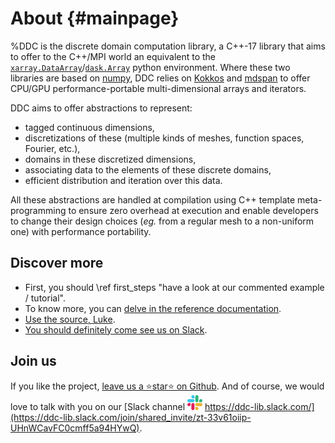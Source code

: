 # About {#mainpage}
<!--
Copyright (C) The DDC development team, see COPYRIGHT.md file

SPDX-License-Identifier: MIT
-->

%DDC is the discrete domain computation library, a C++-17 library that aims to offer to the C++/MPI
world an equivalent to the
[`xarray.DataArray`](https://docs.xarray.dev/en/stable/generated/xarray.DataArray.html)/[`dask.Array`](https://docs.dask.org/en/stable/array.html)
python environment.
Where these two libraries are based on [numpy](https://numpy.org/), DDC relies on
[Kokkos](https://github.com/kokkos/kokkos) and
[mdspan](https://www.open-std.org/jtc1/sc22/wg21/docs/papers/2020/p0009r10.html) to offer
CPU/GPU performance-portable multi-dimensional arrays and iterators.

DDC aims to offer abstractions to represent:

* tagged continuous dimensions,
* discretizations of these (multiple kinds of meshes, function spaces, Fourier, etc.),
* domains in these discretized dimensions,
* associating data to the elements of these discrete domains,
* efficient distribution and iteration over this data.

All these abstractions are handled at compilation using C++ template meta-programming to ensure zero
overhead at execution and enable developers to change their design choices (*eg.* from a regular
mesh to a non-uniform one) with performance portability.

## Discover more

* First, you should \ref first_steps "have a look at our commented example / tutorial".
* To know more, you can [delve in the reference documentation](annotated.html).
* [Use the source, Luke](https://github.com/CExA-project/ddc).
* [You should definitely come see us on Slack](https://ddc-lib.slack.com/join/shared_invite/zt-33v61oiip-UHnWCavFC0cmff5a94HYwQ).

## Join us

If you like the project,
[leave us a ⭐star⭐ on Github](https://github.com/CExA-project/ddc).
And of course, we would love to talk with you on our [Slack channel ![Slack](slack.png) https://ddc-lib.slack.com/](https://ddc-lib.slack.com/join/shared_invite/zt-33v61oiip-UHnWCavFC0cmff5a94HYwQ).
